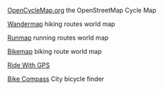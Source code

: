 
[OpenCycleMap.org](https://www.opencyclemap.org/)
the OpenStreetMap Cycle Map

[Wandermap](http://www.wandermap.net/en/#/z15/55.7522011,37.6156006/terrain)
hiking routes world map

[Runmap](http://www.runmap.net/en/?tab=new#/z15/55.7522011,37.6156006/terrain)
running routes world map

[Bikemap](https://www.bikemap.net/)
biking route world map

[Ride With GPS](https://ridewithgps.com/users)

[Bike Compass](https://github.com/raulriera/Bike-Compass)
City bicycle finder
